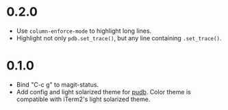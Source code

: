0.2.0
=====

* Use `column-enforce-mode` to highlight long lines.
* Highlight not only `pdb.set_trace()`, but any line
  containing `.set_trace()`.

0.1.0
=====

* Bind "C-c g" to magit-status.
* Add config and light solarized theme for [pudb][]. Color theme is compatible with iTerm2's light solarized theme.

[pudb]: https://pypi.python.org/pypi/pudb
